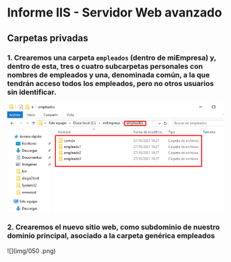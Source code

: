 # **Informe IIS - Servidor Web avanzado**
















## **Carpetas privadas**

### **1. Crearemos una carpeta ``empleados``  (dentro de miEmpresa) y, dentro de esta, tres o cuatro subcarpetas personales con nombres de empleados y una, denominada común, a la que tendrán acceso todos los empleados, pero no otros usuarios sin identificar.**

![](img/052.png)

### **2. Crearemos el nuevo sitio web, como subdominio de nuestro dominio principal, asociado a la carpeta genérica empleados**

![](img/050
  .png)
